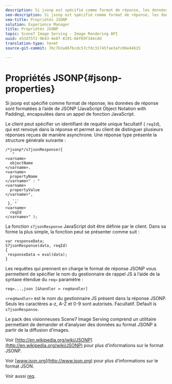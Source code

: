 ```yaml
---
description: Si jsonp est spécifié comme format de réponse, les données de réponse sont formatées à l’aide de JSONP (JavaScript Object Notation with Padding), encapsulées dans un appel de fonction JavaScript.
seo-description: Si jsonp est spécifié comme format de réponse, les données de réponse sont formatées à l’aide de JSONP (JavaScript Object Notation with Padding), encapsulées dans un appel de fonction JavaScript.
seo-title: Propriétés JSONP
solution: Experience Manager
title: Propriétés JSONP
topic: Scene7 Image Serving - Image Rendering API
uuid: e53d75f2-9b43-4e8f-8191-66f69f344cdd
translation-type: tm+mt
source-git-commit: 7bc7b3a86fbcdc57cfdc31745fae3afc06e44b15

---
```



# Propriétés JSONP{#jsonp-properties}

Si jsonp est spécifié comme format de réponse, les données de réponse sont formatées à l’aide de JSONP (JavaScript Object Notation with Padding), encapsulées dans un appel de fonction JavaScript.

Le client peut spécifier un identifiant de requête unique facultatif ( *`reqId`*), qui est renvoyé dans la réponse et permet au client de distinguer plusieurs réponses reçues de manière asynchrone. Une réponse type présente la structure générale suivante :

```
/*jsonp*/s7jsonResponse({ 
   " 
<varname>
  objectName 
</varname>. 
<varname>
  propertyName 
</varname>" : " 
<varname>
  propertyValue 
</varname>", 
   ... 
 }, " 
<varname>
  reqId 
</varname>" );
```

La fonction `s7jsonResponse` JavaScript doit être définie par le client. Dans sa forme la plus simple, la fonction peut se présenter comme suit :

```
var responseData; 
S7jsonResponse(data, reqId) 
{ 
 responseData = eval(data); 
}
```

Les requêtes qui prennent en charge le format de réponse JSONP vous permettent de spécifier le nom du gestionnaire de rappel JS à l’aide de la syntaxe étendue du `req=` paramètre :

`req=...,json [&handler = reqHandler]`

`<reqHandler>` est le nom du gestionnaire JS présent dans la réponse JSONP. Seuls les caractères a-z, A-Z et 0-9 sont autorisés. Facultatif. Default is `s7jsonResponse`.

Le pack des visionneuses Scene7 Image Serving comprend un utilitaire permettant de demander et d’analyser des données au format JSONP à partir de la diffusion d’images.

Voir [http://en.wikipedia.org/wiki/JSONP](http://en.wikipedia.org/wiki/JSONP) pour plus d’informations sur le format JSONP.

Voir [www.json.org](http://www.json.org) pour plus d’informations sur le format JSON.

Voir aussi [req](../../../../../../is-api/http-ref/image-serving-api-ref/c-http-protocol-reference/c-command-reference/r-req/r-req.md#reference-907cdb4a97034db7ad94695f25552e76).

